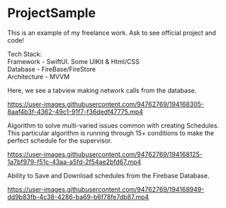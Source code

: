 # ProjectSample
This is an example of my freelance work. Ask to see official project and code!

Tech Stack: <br>
Framework - SwiftUI. Some UIKit & Html/CSS <br>
Database - FireBase/FireStore <br>
Architecture - MVVM



Here, we see a tabview making network calls from the database.

https://user-images.githubusercontent.com/94762769/194168305-8aaf4b3f-4362-49c1-91f7-f36dedf47775.mp4



Algorithm to solve multi-varied issues common with creating Schedules.
This particular algorithm is running through 15+ conditions to make the perfect schedule for the supervisor.

https://user-images.githubusercontent.com/94762769/194168125-1a7bf979-f51c-43aa-a5fd-2f54ae2bfd67.mp4



Ability to Save and Download schedules from the Firebase Database.



https://user-images.githubusercontent.com/94762769/194168949-dd9b83fb-4c38-4286-ba69-b6f78fe7db87.mp4


